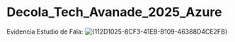 # Decola_Tech_Avanade_2025_Azure

Evidencia Estudio de Fala:
![{112D1025-8CF3-41EB-B109-46388D4CE2FB}](https://github.com/user-attachments/assets/323b8c49-5649-4deb-a893-7db5a1e03ad6)
